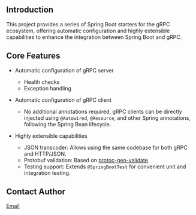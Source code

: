 Introduction
----

This project provides a series of Spring Boot starters for the gRPC ecosystem, offering automatic configuration and
highly extensible capabilities to enhance the integration between Spring Boot and gRPC.

## Core Features

* Automatic configuration of gRPC server

    - Health checks
    - Exception handling

* Automatic configuration of gRPC client

    - No additional annotations required, gRPC clients can be directly injected using `@Autowired`, `@Resource`, and
      other Spring annotations, following the Spring Bean lifecycle.

* Highly extensible capabilities

    - JSON transcoder: Allows using the same codebase for both gRPC and HTTP/JSON.
    - Protobuf validation: Based on [protoc-gen-validate](https://github.com/bufbuild/protoc-gen-validate).
    - Testing support: Extends `@SpringBootTest` for convenient unit and integration testing.

## Contact Author

<a href="mailto:freemanlau1228@gmail.com"> Email </a>